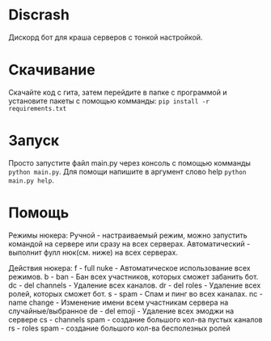 # Discrash
Дискорд бот для краша серверов c тонкой настройкой.
# Скачивание
Скачайте код с гита, затем перейдите в папке с программой и установите пакеты с помощью комманды: 
```pip install -r requirements.txt```
# Запуск
Просто запустите файл main.py через консоль с помощью комманды `python main.py`.
Для помощи напишите в аргумент слово help `python main.py help`.
# Помощь
Режимы нюкера:
        Ручной - настраиваемый режим, можно запустить командой на сервере или сразу на всех серверах.
        Автоматический - выполнит фулл нюк(см. ниже) на всех серверах.

Действия нюкера:
        f - full nuke - Автоматическое использование всех режимов.
        b - ban - Бан всех участников, которых сможет забанить бот.
        dc - del channels - Удаление всех каналов.
        dr - del roles - Удаление всех ролей, которых сможет бот.
        s - spam - Спам и пинг во всех каналах.
        nc - name change - Изменение имени всем участникам сервера на случайные/выбранное
        de - del emoji - Удаление всех эмоджи на сервере
        cs - channels spam - создание большого кол-ва пустых каналов
        rs - roles spam - создание большого кол-ва бесполезных ролей
